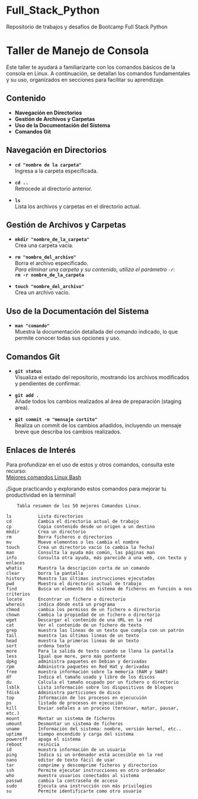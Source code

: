 # Full_Stack_Python
Repositorio de trabajos y desafíos de Bootcamp Full Stack Python

# Taller de Manejo de Consola

Este taller te ayudará a familiarizarte con los comandos básicos de la consola en Linux. A continuación, se detallan los comandos fundamentales y su uso, organizados en secciones para facilitar su aprendizaje.

## Contenido

- **Navegación en Directorios**
- **Gestión de Archivos y Carpetas**
- **Uso de la Documentación del Sistema**
- **Comandos Git**

## Navegación en Directorios

- **`cd "nombre de la carpeta"`**  
  Ingresa a la carpeta especificada.

- **`cd ..`**  
  Retrocede al directorio anterior.

- **`ls`**  
  Lista los archivos y carpetas en el directorio actual.

## Gestión de Archivos y Carpetas

- **`mkdir "nombre_de_la_carpeta"`**  
  Crea una carpeta vacía.

- **`rm "nombre_del_archivo"`**  
  Borra el archivo especificado.  
  *Para eliminar una carpeta y su contenido, utiliza el parámetro `-r`:*  
  **`rm -r nombre_de_la_carpeta`**

- **`touch "nombre_del_archivo"`**  
  Crea un archivo vacío.

## Uso de la Documentación del Sistema

- **`man "comando"`**  
  Muestra la documentación detallada del comando indicado, lo que permite conocer todas sus opciones y uso.

## Comandos Git

- **`git status`**  
  Visualiza el estado del repositorio, mostrando los archivos modificados y pendientes de confirmar.

- **`git add .`**  
  Añade todos los cambios realizados al área de preparación (staging area).

- **`git commit -m "mensaje cortito"`**  
  Realiza un commit de los cambios añadidos, incluyendo un mensaje breve que describa los cambios realizados.

## Enlaces de Interés

Para profundizar en el uso de estos y otros comandos, consulta este recurso:  
[Mejores comandos Linux Bash](https://sanchezcorbalan.es/mejores-comandos-linux-bash/)

¡Sigue practicando y explorando estos comandos para mejorar tu productividad en la terminal!

        Tabla resumen de los 50 mejores Comandos Linux.

    ls	        Lista directorios
    cd	        Cambia el directorio actual de trabajo
    cp	        Copia contenido desde un origen a un destino
    mkdir	    Crea un directorio
    rm	        Borra ficheros o directorios
    mv	        Mueve elementos o les cambia el nombre
    touch	    Crea un directorio vacío (o cambia la fecha)
    man	        Consulta la ayuda más común, las páginas man
    info	    Consulta otra ayuda, más parecido a una web, con texto y enlaces
    whatis	    Muestra la descripción corta de un comando
    clear	    borra la pantalla
    history	    Muestra las últimas instrucciones ejecutadas
    pwd	        Muestra el directorio actual de trabajo
    find	    Busca un elemento del sistema de ficheros en función a nos criterios
    locate	    Encontrar un fichero o directorio
    whereis	    indica dónde está un programa
    chmod	    cambia los permisos de un fichero o directorio
    chown	    Cambia la propiedad de un fichero o directorio
    wget	    Descargar el contenido de una URL en la red
    cat	        Ver el contenido de un fichero de texto
    grep	    muestra las lineas de un texto que cumpla con un patrón
    tail	    muestra las últimas lineas de un texto
    head	    muestra la primeras lineas de un texto
    sort	    ordena texto
    more	    Para la salida de texto cuando se llena la pantalla
    less	    Igual que more, pero más pontente
    dpkg	    administra paquetes en Debian y derivadas
    rpm	        Administra paquetes en Red Hat y derivadas
    free	    muestra información sobre la memoria (RAM y SWAP)
    df	        Indica el tamaño usado y libre de los discos
    du	        Calcula el tamaño ocupado por un fichero o directorio
    lsblk	    Lista información sobre los dispositivos de bloques
    fdisk	    Administra particiones de disco
    top	        Información de los procesos en ejecucuión
    ps	        listado de procesos en ejecución
    kill	    Enviar señales a un proceso (terminar, matar, pausar, etc.)
    mount	    Montar un sistema de ficheros
    umount	    Desmontar un sistema de ficheros
    uname	    Información del sistema: nombre, versión kernel, etc..
    uptime	    tiempo encendido y carga del sistema
    poweroff	apaga el sistema
    reboot	    reinicia
    id	        muestra información de un usuario
    ping	    Indica si un ordenador está accesible en la red
    nano	    editor de texto fácil de usar
    tar	        comprime y descomprime ficheros y directorios
    ssh	        Permite ejecutar instrucciones en otro ordenador
    who	        muestra usuarios conectados al sistema
    passwd	    cambia la contraseña de acceso
    sudo	    Ejecuta una instrucción con más privilegios
    su	        Permite identificarte como otro usuario
